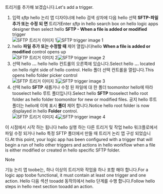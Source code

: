 <span data-ttu-id="1846a-101">트리거를 추가해 보겠습니다.</span><span class="sxs-lookup"><span data-stu-id="1846a-101">Let's add a trigger.</span></span>

1. <span data-ttu-id="1846a-102">입력 *sftp* hello 논리 앱 디자이너에 hello 검색 상자에 다음 hello 선택 **SFTP-파일 추가 또는 수정 되 면** 트리거</span><span class="sxs-lookup"><span data-stu-id="1846a-102">Enter *sftp* in hello search box on hello logic apps designer then select hello **SFTP - When a file is added or modified**  trigger</span></span>   
   <span data-ttu-id="1846a-103">![SFTP 트리거 이미지 1](./media/connectors-create-api-sftp/trigger-1.png)</span><span class="sxs-lookup"><span data-stu-id="1846a-103">![SFTP trigger image 1](./media/connectors-create-api-sftp/trigger-1.png)</span></span>  
2. <span data-ttu-id="1846a-104">hello **파일 추가 또는 수정할 때** 제어 열립니다</span><span class="sxs-lookup"><span data-stu-id="1846a-104">hello **When a file is added or modified** control opens up</span></span>  
   <span data-ttu-id="1846a-105">![SFTP 트리거 이미지 2](./media/connectors-create-api-sftp/trigger-2.png)</span><span class="sxs-lookup"><span data-stu-id="1846a-105">![SFTP trigger image 2](./media/connectors-create-api-sftp/trigger-2.png)</span></span>  
3. <span data-ttu-id="1846a-106">선택 hello **...**  hello hello 컨트롤의 오른쪽에 있습니다.</span><span class="sxs-lookup"><span data-stu-id="1846a-106">Select hello **...** located on hello right side of hello control.</span></span> <span data-ttu-id="1846a-107">Hello 폴더 선택 컨트롤을 열립니다.</span><span class="sxs-lookup"><span data-stu-id="1846a-107">This opens hello folder picker control</span></span>  
   <span data-ttu-id="1846a-108">![SFTP 트리거 이미지 3](./media/connectors-create-api-sftp/action-1.png)</span><span class="sxs-lookup"><span data-stu-id="1846a-108">![SFTP trigger image 3](./media/connectors-create-api-sftp/action-1.png)</span></span>  
4. <span data-ttu-id="1846a-109">선택 hello **SFTP** 새롭거나 수정 된 파일에 대 한 폴더 toomonitor hello에 따라 tooselect hello 루트 폴더입니다.</span><span class="sxs-lookup"><span data-stu-id="1846a-109">Select hello **SFTP** tooselect hello root folder as hello folder toomonitor for new or modified files.</span></span> <span data-ttu-id="1846a-110">공지 hello 루트 폴더는 hello에 이제 표시 **폴더** 제어 합니다.</span><span class="sxs-lookup"><span data-stu-id="1846a-110">Notice hello root folder is now displayed in hello **Folder** control.</span></span>  
   <span data-ttu-id="1846a-111">![SFTP 트리거 이미지 4](./media/connectors-create-api-sftp/action-2.png)</span><span class="sxs-lookup"><span data-stu-id="1846a-111">![SFTP trigger image 4](./media/connectors-create-api-sftp/action-2.png)</span></span>   

<span data-ttu-id="1846a-112">이 시점에서 시작 하는 됩니다 hello 실행 하는 다른 트리거 및 작업 hello 워크플로에서 파일 수정 되거나 hello 특정 SFTP 폴더에서 만들 때 트리거 논리 앱 구성 되었습니다.</span><span class="sxs-lookup"><span data-stu-id="1846a-112">At this point, your logic app has been configured with a trigger that will begin a run of hello other triggers and actions in hello workflow when a file is either modified or created in hello specific SFTP folder.</span></span> 

> [!NOTE]
> <span data-ttu-id="1846a-113">기능 논리 앱 toobe는, 하나 이상의 트리거와 작업을 하나 포함 해야 합니다.</span><span class="sxs-lookup"><span data-stu-id="1846a-113">For a logic app toobe functional, it must contain at least one trigger and one action.</span></span> <span data-ttu-id="1846a-114">Hello 다음 섹션 tooadd 동작의에서 hello 단계를 수행 합니다.</span><span class="sxs-lookup"><span data-stu-id="1846a-114">Follow hello steps in hello next section tooadd an action.</span></span>  
> 
> 

